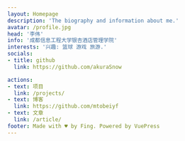 ```yaml
---
layout: Homepage
description: 'The biography and information about me.'
avatar: /profile.jpg
head: '李伟'
info: '成都信息工程大学银杏酒店管理学院'
interests: '兴趣: 篮球 游戏 旅游.'
socials:
- title: github
  link: https://github.com/akuraSnow

actions:
- text: 项目
  link: /projects/
- text: 博客
  link: https://github.com/mtobeiyf
- text: 文章
  link: /article/
footer: Made with ♥ by Fing. Powered by VuePress
---
```



